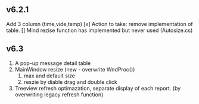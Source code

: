 ## v6.2.1

Add 3 column (time,vide,temp)
[x] Action to take: remove implementation of table.
[] Mind rezise function has implemented but never used (Autosize.cs)

## v6.3

1. A pop-up message detail table
2. MainWindow resize (new - overwrite WndProc())
    1. max and default size
    2. reszie by diable drag and double click
3. Treeview refresh optimazation, separate display of each report. (by overwriting legacy refresh function)
